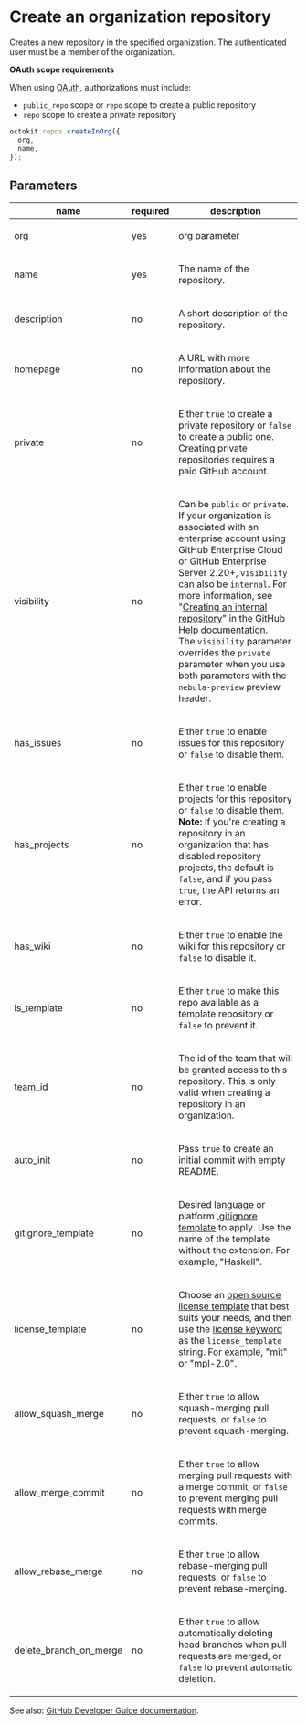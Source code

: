 # Create an organization repository

Creates a new repository in the specified organization. The authenticated user must be a member of the organization.

**OAuth scope requirements**

When using [OAuth](https://developer.github.com/apps/building-oauth-apps/understanding-scopes-for-oauth-apps/), authorizations must include:

- `public_repo` scope or `repo` scope to create a public repository
- `repo` scope to create a private repository

```js
octokit.repos.createInOrg({
  org,
  name,
});
```

## Parameters

<table>
  <thead>
    <tr>
      <th>name</th>
      <th>required</th>
      <th>description</th>
    </tr>
  </thead>
  <tbody>
    <tr><td>org</td><td>yes</td><td>

org parameter

</td></tr>
<tr><td>name</td><td>yes</td><td>

The name of the repository.

</td></tr>
<tr><td>description</td><td>no</td><td>

A short description of the repository.

</td></tr>
<tr><td>homepage</td><td>no</td><td>

A URL with more information about the repository.

</td></tr>
<tr><td>private</td><td>no</td><td>

Either `true` to create a private repository or `false` to create a public one. Creating private repositories requires a paid GitHub account.

</td></tr>
<tr><td>visibility</td><td>no</td><td>

Can be `public` or `private`. If your organization is associated with an enterprise account using GitHub Enterprise Cloud or GitHub Enterprise Server 2.20+, `visibility` can also be `internal`. For more information, see "[Creating an internal repository](https://help.github.com/en/github/creating-cloning-and-archiving-repositories/about-repository-visibility#about-internal-repositories)" in the GitHub Help documentation.  
The `visibility` parameter overrides the `private` parameter when you use both parameters with the `nebula-preview` preview header.

</td></tr>
<tr><td>has_issues</td><td>no</td><td>

Either `true` to enable issues for this repository or `false` to disable them.

</td></tr>
<tr><td>has_projects</td><td>no</td><td>

Either `true` to enable projects for this repository or `false` to disable them. **Note:** If you're creating a repository in an organization that has disabled repository projects, the default is `false`, and if you pass `true`, the API returns an error.

</td></tr>
<tr><td>has_wiki</td><td>no</td><td>

Either `true` to enable the wiki for this repository or `false` to disable it.

</td></tr>
<tr><td>is_template</td><td>no</td><td>

Either `true` to make this repo available as a template repository or `false` to prevent it.

</td></tr>
<tr><td>team_id</td><td>no</td><td>

The id of the team that will be granted access to this repository. This is only valid when creating a repository in an organization.

</td></tr>
<tr><td>auto_init</td><td>no</td><td>

Pass `true` to create an initial commit with empty README.

</td></tr>
<tr><td>gitignore_template</td><td>no</td><td>

Desired language or platform [.gitignore template](https://github.com/github/gitignore) to apply. Use the name of the template without the extension. For example, "Haskell".

</td></tr>
<tr><td>license_template</td><td>no</td><td>

Choose an [open source license template](https://choosealicense.com/) that best suits your needs, and then use the [license keyword](https://help.github.com/articles/licensing-a-repository/#searching-github-by-license-type) as the `license_template` string. For example, "mit" or "mpl-2.0".

</td></tr>
<tr><td>allow_squash_merge</td><td>no</td><td>

Either `true` to allow squash-merging pull requests, or `false` to prevent squash-merging.

</td></tr>
<tr><td>allow_merge_commit</td><td>no</td><td>

Either `true` to allow merging pull requests with a merge commit, or `false` to prevent merging pull requests with merge commits.

</td></tr>
<tr><td>allow_rebase_merge</td><td>no</td><td>

Either `true` to allow rebase-merging pull requests, or `false` to prevent rebase-merging.

</td></tr>
<tr><td>delete_branch_on_merge</td><td>no</td><td>

Either `true` to allow automatically deleting head branches when pull requests are merged, or `false` to prevent automatic deletion.

</td></tr>
  </tbody>
</table>

See also: [GitHub Developer Guide documentation](endpoint.documentationUrl).
